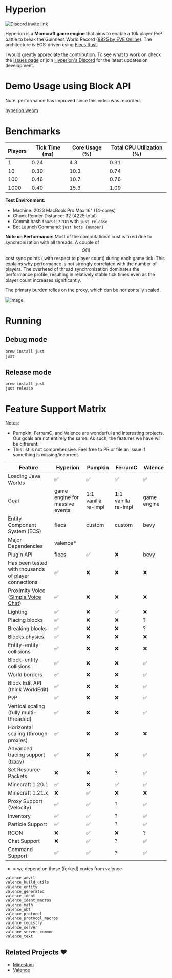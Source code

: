 # Hyperion

[![Discord invite link](https://dcbadge.vercel.app/api/server/PBfnDtj5Wb)](https://discord.gg/PBfnDtj5Wb)

Hyperion is a **Minecraft game engine** that aims to enable a 10k player PvP battle to break the Guinness World
Record ([8825 by
EVE Online](https://www.guinnessworldrecords.com/world-records/105603-largest-videogame-pvp-battle)). The
architecture is ECS-driven using [Flecs Rust](https://github.com/Indra-db/Flecs-Rust).

I would greatly appreciate the contribution.
To see what to work on check the [issues page](https://github.com/andrewgazelka/hyperion/issues) or
join [Hyperion's Discord](https://discord.gg/sTN8mdRQ) for the latest updates on development.

# Demo Usage using Block API

Note: performance has improved since this video was recorded.

[hyperion.webm](https://github.com/user-attachments/assets/5ea4bdec-25a8-4bb5-a670-0cb81bf88d7e)

# Benchmarks

| Players | Tick Time (ms) | Core Usage (%) | Total CPU Utilization (%) |
|---------|----------------|----------------|---------------------------|
| 1       | 0.24           | 4.3            | 0.31                      |
| 10      | 0.30           | 10.3           | 0.74                      |
| 100     | 0.46           | 10.7           | 0.76                      |
| 1000    | 0.40           | 15.3           | 1.09                      |

**Test Environment:**

- Machine: 2023 MacBook Pro Max 16" (14-cores)
- Chunk Render Distance: 32 (4225 total)
- Commit hash `faac9117` run with `just release`
- Bot Launch Command: `just bots {number}`

**Note on Performance:**
Most of the computational cost is fixed due to synchronization with all threads. A couple of $$O(1)$$ cost sync points (
with respect to player count) during each game tick. This explains why performance is not strongly correlated with the
number of players. The overhead of thread synchronization dominates the performance profile, resulting in relatively
stable tick times even as the player count increases significantly.

The primary burden relies on the proxy, which can be horizontally scaled.

![image](https://github.com/user-attachments/assets/92448a00-43e3-4be6-ba52-1e348b3c7e49)

# Running

## Debug mode

```bash
brew install just
just
```

## Release mode

```
brew install just
just release
```

# Feature Support Matrix

Notes:

- Pumpkin, FerrumC, and Valence are wonderful and interesting projects. Our goals are not entirely the same. As such,
  the features we have will be different.
- This list is not comprehensive. Feel free to PR or file an issue if something is missing/incorrect.

| Feature                                                                              | Hyperion                       | Pumpkin             | FerrumC             | Valence     |
|--------------------------------------------------------------------------------------|--------------------------------|---------------------|---------------------|-------------|
| Loading Java Worlds                                                                  | ✅                              | ✅                   | ✅                   | ✅           |
| Goal                                                                                 | game engine for massive events | 1:1 vanilla re-impl | 1:1 vanilla re-impl | game engine |
| Entity Component System (ECS)                                                        | flecs                          | custom              | custom              | bevy        |
| Major Dependencies                                                                   | valence*                       |                     |                     |             |           |
| Plugin API                                                                           | flecs                          | ✅                   | ❌                   | bevy        |
| Has been tested with thousands of player connections                                 | ✅                              | ❌                   | ❌                   | ❌           |
| Proximity Voice ([Simple Voice Chat](https://modrinth.com/plugin/simple-voice-chat)) | ✅                              | ❌                   | ❌                   | ❌           |
| Lighting                                                                             | ✅                              | ❌                   | ✅                   | ❌           |
| Placing blocks                                                                       | ✅                              | ❌                   | ❌                   | ?           |
| Breaking blocks                                                                      | ✅                              | ❌                   | ❌                   | ?           |
| Blocks physics                                                                       | ✅                              | ❌                   | ❌                   | ❌           |
| Entity-entity collisions                                                             | ✅                              | ❌                   | ❌                   | ❌           |
| Block-entity collisions                                                              | ✅                              | ❌                   | ❌                   | ✅           |
| World borders                                                                        | ✅                              | ❌                   | ❌                   | ✅           |
| Block Edit API (think WorldEdit)                                                     | ✅                              | ❌                   | ❌                   | ✅           |
| PvP                                                                                  | ✅                              | ❌                   | ❌                   | ✅           |
| Vertical scaling (fully multi-threaded)                                              | ✅                              | ❌                   | ❌                   | ✅           |
| Horizontal scaling (through proxies)                                                 | ✅                              | ❌                   | ❌                   | ❌           |
| Advanced tracing support ([tracy](https://github.com/wolfpld/tracy))                 | ✅                              | ❌                   | ❌                   | ✅           |
| Set Resource Packets                                                                 | ❌                              | ❌                   | ?                   | ✅           |
| Minecraft 1.20.1                                                                     | ✅                              | ❌                   | ✅                   | ✅           |
| Minecraft 1.21.x                                                                     | ❌                              | ✅                   | ❌                   | ❌           |
| Proxy Support (Velocity)                                                             | ✅                              | ✅                   | ?                   | ✅           |
| Inventory                                                                            | ✅                              | ✅                   | ?                   | ✅           |
| Particle Support                                                                     | ✅                              | ✅                   | ?                   | ✅           |
| RCON                                                                                 | ❌                              | ✅                   | ❌                   | ?           |
| Chat Support                                                                         | ❌                              | ✅                   | ?                   | ✅           |
| Command Support                                                                      | ✅                              | ✅                   | ?                   | ✅           |

* = we depend on these (forked) crates from valence

```text
valence_anvil
valence_build_utils
valence_entity
valence_generated
valence_ident
valence_ident_macros
valence_math
valence_nbt
valence_protocol
valence_protocol_macros
valence_registry
valence_server
valence_server_common
valence_text
```

## Related Projects ❤️

- [Minestom](https://github.com/Minestom/Minestom)
- [Valence](https://github.com/valence-rs/valence)


